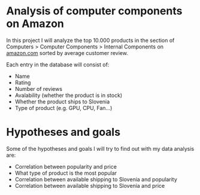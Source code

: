 # Analysis of computer components on Amazon

In this project I will analyze the top 10.000 products in the section of Computers > Computer Components > Internal Components on [amazon.com](https://www.amazon.com/s?i=computers-intl-ship&bbn=16225007011&rh=n%3A16225007011%2Cn%3A193870011%2Cn%3A17923671011%2Cp_n_availability%3A2661601011&s=review-rank&dc&qid=1634574488&rnid=2661599011&ref=sr_nr_p_n_availability_2) sorted by average customer review.

Each entry in the database will consist of:
* Name
* Rating
* Number of reviews
* Avalability (whether the product is in stock)
* Whether the product ships to Slovenia
* Type of product (e.g. GPU, CPU, Fan...)

# Hypotheses and goals

Some of the hypotheses and goals I will try to find out with my data analysis are:
* Correlation between popularity and price
* What type of product is the most popular
* Correlation between available shipping to Slovenia and popularity
* Correlation between available shipping to Slovenia and price
